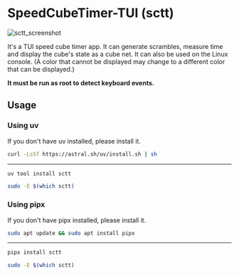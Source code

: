 # SpeedCubeTimer-TUI (sctt)

![sctt_screenshot](https://github.com/user-attachments/assets/02c1d3c7-8ca8-4a6d-9970-903970fb2e07)

It's a TUI speed cube timer app. It can generate scrambles, measure time and display the cube's state as a cube net. It can also be used on the Linux console. (A color that cannot be displayed may change to a different color that can be displayed.)

**It must be run as root to detect keyboard events.**

## Usage
### Using uv
If you don't have uv installed, please install it.
```bash
curl -LsSf https://astral.sh/uv/install.sh | sh
```
---
```bash
uv tool install sctt
```
```bash
sudo -E $(which sctt)
```

### Using pipx
If you don't have pipx installed, please install it.
```bash
sudo apt update && sudo apt install pipx
```
---
```bash
pipx install sctt
```
```bash
sudo -E $(which sctt)
```
